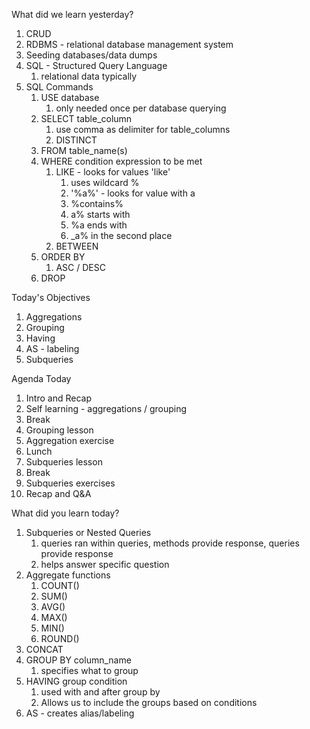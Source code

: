 What did we learn yesterday?

1. CRUD
2. RDBMS - relational database management system
3. Seeding databases/data dumps
4. SQL - Structured Query Language
   1. relational data typically
5. SQL Commands
   1. USE database
      1. only needed once per database querying
   2. SELECT table_column
      1. use comma as delimiter for table_columns
      2. DISTINCT
   3. FROM table_name(s)
   4. WHERE condition expression to be met
      1. LIKE - looks for values 'like'
         1. uses wildcard %
         2. '%a%' - looks for value with a
         3. %contains%
         4. a% starts with
         5. %a ends with
         6. _a% in the second place
      2. BETWEEN
   5. ORDER BY
      1. ASC / DESC
   6. DROP


Today's Objectives

1. Aggregations
2. Grouping
3. Having
4. AS - labeling
5. Subqueries


Agenda Today
1. Intro and Recap
2. Self learning - aggregations / grouping
3. Break
4. Grouping lesson
5. Aggregation exercise
6. Lunch
7. Subqueries lesson
8. Break
9. Subqueries exercises
10. Recap and Q&A


What did you learn today?

1. Subqueries or Nested Queries
   1. queries ran within queries, methods provide response, queries provide response
   2. helps answer specific question
2. Aggregate functions
   1. COUNT()
   2. SUM()
   3. AVG()
   4. MAX()
   5. MIN()
   6. ROUND()
3. CONCAT
4. GROUP BY column_name
   1. specifies what to group
5. HAVING group condition
   1. used with and after group by
   2. Allows us to include the groups based on conditions
6. AS - creates alias/labeling

